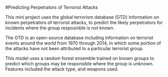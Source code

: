 #Predicting Perpetrators of Terrorist Attacks

This mini project uses the global terrorism database (GTD) information on known perpetrators of terrorist attacks, to predict the likely perpetrators for incidents where the group resposinble is not known.

The GTD is an open-source database including information on terrorist events around the world from 1970 through 2014, in which some portion of the attacks have not been attributed to a particular terrorist group.

This model uses a random forest ensemble trained on known groups to predict which groups may be responsible where the group is unknown. Features included the attack type, and weapons used. 

